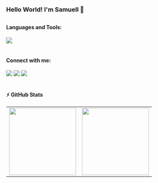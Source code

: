 ### Hello World! I'm Samuell  👋
##

  
<h4 align="left">
 Languages and Tools:
  </h4>  
<div style="display: inline_block">
  <img src="https://skillicons.dev/icons?i=html,css,js,typescript,react,styledcomponents,bootstrap,materialui,nodejs,docker,mongodb,postgres,sequelize&perline=8" style="max-width: 100%;"/>
<!--   <img align="center" alt="HTML" height="20" width="30" src="https://raw.githubusercontent.com/devicons/devicon/master/icons/html5/html5-original.svg">
  <img align="center" alt="CSS" height="20" width="30" src="https://raw.githubusercontent.com/devicons/devicon/master/icons/css3/css3-original.svg">
  <img align="center" alt="JS" height="20" width="30" src="https://raw.githubusercontent.com/devicons/devicon/master/icons/javascript/javascript-plain.svg">
  <img align="center" alt="REACT" height="30" width="30" src="https://cdn.jsdelivr.net/gh/devicons/devicon/icons/react/react-original.svg" />
  <img align="center" alt="NODEJS" height="30" width="30" src="https://cdn.jsdelivr.net/gh/devicons/devicon/icons/nodejs/nodejs-plain.svg" />
  <img align="center" alt="MATERIALUI" height="30" width="30" src="https://cdn.jsdelivr.net/gh/devicons/devicon/icons/materialui/materialui-original.svg" />
  <img align="center" alt="DOCKER" height="30" width="30" src="https://cdn.jsdelivr.net/gh/devicons/devicon/icons/docker/docker-original.svg"/>
  <img align="center" alt="BOOTSTRAP" height="30" width="30" src="https://cdn.jsdelivr.net/gh/devicons/devicon/icons/bootstrap/bootstrap-original.svg"/> -->
  
</div>
  
<h4 align="left">
  <br>
 Connect with me:
  </h4>  
<div>
  <a href="https://www.instagram.com/samuellt_r/" target="_blank"><img src="https://img.shields.io/badge/-Instagram-%23E4405F?style=for-the-badge&logo=instagram&logoColor=white" target="_blank"></a>
  <a href = "mailto:samuelltorres145@gmail.com"><img src="https://img.shields.io/badge/Gmail-D14836?style=for-the-badge&logo=gmail&logoColor=white" target="_blank"></a>
  <a href="https://www.linkedin.com/in/samuelltorres/" target="_blank"><img src="https://img.shields.io/badge/-LinkedIn-%230077B5?style=for-the-badge&logo=linkedin&logoColor=white" target="_blank"></a>
</div>


<br>


<div>
  <h4 align="left">
    ⚡ GitHub Stats
  </h4>
  <a href="https://github.com/samuelltorres">
    
<!--   <img height="180em" src="https://github-readme-stats.vercel.app/api?username=samuelltorres&show_icons=true&hide=&count_private=true&title_color=0891b2&text_color=ffffff&icon_color=0891b2&bg_color=1c1917&hide_border=true&show_icons=true"/>    
  <img height="180em" src="https://github-readme-stats.vercel.app/api/top-langs/?username=samuelltorres&layout=compact&langs_count=7&&title_color=0891b2&text_color=ffffff&icon_color=0891b2&bg_color=1c1917&hide_border=true&show_icons=true"/>
  <img height="180em" src="https://github-readme-streak-stats.herokuapp.com/?user=samuelltorres&stroke=ffffff&background=1c1917&ring=0891b2&fire=0891b2&currStreakNum=ffffff&currStreakLabel=0891b2&sideNums=ffffff&sideLabels=ffffff&dates=ffffff&hide_border=true"/> -->
    
  <table style="margin: 0 auto;" align="left">
    <tr>
      <td>
        <img height="180em" src="https://github-readme-stats.vercel.app/api?username=samuelltorres&show_icons=true&hide=&count_private=true&title_color=0891b2&text_color=ffffff&icon_color=0891b2&bg_color=1c1917&hide_border=true&show_icons=true"/>
      </td>
      <td>
        <img height="180em" src="https://github-readme-stats.vercel.app/api/top-langs/?username=samuelltorres&layout=compact&langs_count=7&&title_color=0891b2&text_color=ffffff&icon_color=0891b2&bg_color=1c1917&hide_border=true&show_icons=true"/>
      </td>
    </tr>
  </table>
</div>
